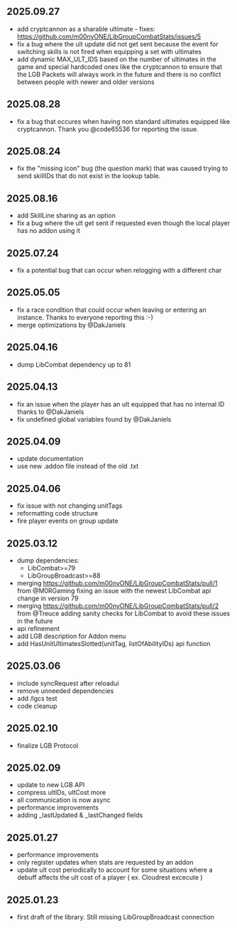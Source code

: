## 2025.09.27
- add cryptcannon as a sharable ultimate - fixes: https://github.com/m00nyONE/LibGroupCombatStats/issues/5
- fix a bug where the ult update did not get sent because the event for switching skills is not fired when equipping a set with ultimates
- add dynamic MAX_ULT_IDS based on the number of ultimates in the game and special hardcoded ones like the cryptcannon to ensure that the LGB Packets will always work in the future and there is no conflict between people with newer and older versions

## 2025.08.28
- fix a bug that occures when having non standard ultimates equipped like cryptcannon. Thank you @code65536 for reporting the issue.

## 2025.08.24
- fix the "missing icon" bug (the question mark) that was caused trying to send skillIDs that do not exist in the lookup table.

## 2025.08.16
- add SkillLine sharing as an option
- fix a bug where the ult get sent if requested even though the local player has no addon using it

## 2025.07.24
- fix a potential bug that can occur when relogging with a different char

## 2025.05.05
- fix a race condition that could occur when leaving or entering an instance. Thanks to everyone reporting this :-)
- merge optimizations by @DakJaniels

## 2025.04.16
- dump LibCombat dependency up to 81

## 2025.04.13
- fix an issue when the player has an ult equipped that has no internal ID thanks to @DakJaniels
- fix undefined global variables found by @DakJaniels

## 2025.04.09
- update documentation
- use new .addon file instead of the old .txt

## 2025.04.06
- fix issue with not changing unitTags
- reformatting code structure
- fire player events on group update

## 2025.03.12
- dump dependencies:
  - LibCombat>=79
  - LibGroupBroadcast>=88
- merging https://github.com/m00nyONE/LibGroupCombatStats/pull/1 from @M0RGaming fixing an issue with the newest LibCombat api change in version 79
- merging https://github.com/m00nyONE/LibGroupCombatStats/pull/2 from @Treuce adding sanity checks for LibCombat to avoid these issues in the future
- api refinement
- add LGB description for Addon menu
- add HasUnitUltimatesSlotted(unitTag, listOfAbilityIDs) api function

## 2025.03.06
- include syncRequest after reloadui
- remove unneeded dependencies
- add /lgcs test
- code cleanup

## 2025.02.10
- finalize LGB Protocol

## 2025.02.09
- update to new LGB API
- compress ultIDs, ultCost more
- all communication is now async
- performance improvements
- adding _lastUpdated & _lastChanged fields

## 2025.01.27
- performance improvements
- only register updates when stats are requested by an addon
- update ult cost periodically to account for some situations where a debuff affects the ult cost of a player ( ex. Cloudrest excecute )

## 2025.01.23
- first draft of the library. Still missing LibGroupBroadcast connection